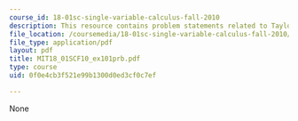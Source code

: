 ```yaml
---
course_id: 18-01sc-single-variable-calculus-fall-2010
description: This resource contains problem statements related to Taylor's series.
file_location: /coursemedia/18-01sc-single-variable-calculus-fall-2010/0f0e4cb3f521e99b1300d0ed3cf0c7ef_MIT18_01SCF10_ex101prb.pdf
file_type: application/pdf
layout: pdf
title: MIT18_01SCF10_ex101prb.pdf
type: course
uid: 0f0e4cb3f521e99b1300d0ed3cf0c7ef

---
```

None